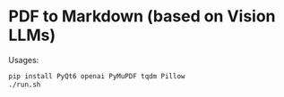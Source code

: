 # PDF to Markdown (based on Vision LLMs)

Usages:

```bash
pip install PyQt6 openai PyMuPDF tqdm Pillow
./run.sh
```

